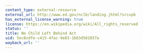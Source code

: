 ```yaml
---
content_type: external-resource
external_url: http://www.ed.gov/nclb/landing.jhtml?src=pb
has_external_license_warning: true
license: https://en.wikipedia.org/wiki/All_rights_reserved
status: ''
title: No Child Left Behind Act
uid: 5ec8cdfe-c415-4fac-9e83-1b63d581037a
wayback_url: ''
---
```

